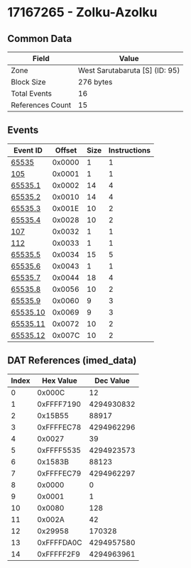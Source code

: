 # 17167265 - Zolku-Azolku

## Common Data

| Field            | Value                          |
|------------------|--------------------------------|
| Zone             | West Sarutabaruta [S] (ID: 95) |
| Block Size       | 276 bytes                      |
| Total Events     | 16                             |
| References Count | 15                             |

## Events

| Event ID                  | Offset   |   Size |   Instructions |
|---------------------------|----------|--------|----------------|
| [65535](./65535.md)       | 0x0000   |      1 |              1 |
| [105](./105.md)           | 0x0001   |      1 |              1 |
| [65535.1](./65535.1.md)   | 0x0002   |     14 |              4 |
| [65535.2](./65535.2.md)   | 0x0010   |     14 |              4 |
| [65535.3](./65535.3.md)   | 0x001E   |     10 |              2 |
| [65535.4](./65535.4.md)   | 0x0028   |     10 |              2 |
| [107](./107.md)           | 0x0032   |      1 |              1 |
| [112](./112.md)           | 0x0033   |      1 |              1 |
| [65535.5](./65535.5.md)   | 0x0034   |     15 |              5 |
| [65535.6](./65535.6.md)   | 0x0043   |      1 |              1 |
| [65535.7](./65535.7.md)   | 0x0044   |     18 |              4 |
| [65535.8](./65535.8.md)   | 0x0056   |     10 |              2 |
| [65535.9](./65535.9.md)   | 0x0060   |      9 |              3 |
| [65535.10](./65535.10.md) | 0x0069   |      9 |              3 |
| [65535.11](./65535.11.md) | 0x0072   |     10 |              2 |
| [65535.12](./65535.12.md) | 0x007C   |     10 |              2 |

## DAT References (imed_data)

|   Index | Hex Value   |   Dec Value |
|---------|-------------|-------------|
|       0 | 0x000C      |          12 |
|       1 | 0xFFFF7190  |  4294930832 |
|       2 | 0x15B55     |       88917 |
|       3 | 0xFFFFEC78  |  4294962296 |
|       4 | 0x0027      |          39 |
|       5 | 0xFFFF5535  |  4294923573 |
|       6 | 0x1583B     |       88123 |
|       7 | 0xFFFFEC79  |  4294962297 |
|       8 | 0x0000      |           0 |
|       9 | 0x0001      |           1 |
|      10 | 0x0080      |         128 |
|      11 | 0x002A      |          42 |
|      12 | 0x29958     |      170328 |
|      13 | 0xFFFFDA0C  |  4294957580 |
|      14 | 0xFFFFF2F9  |  4294963961 |
